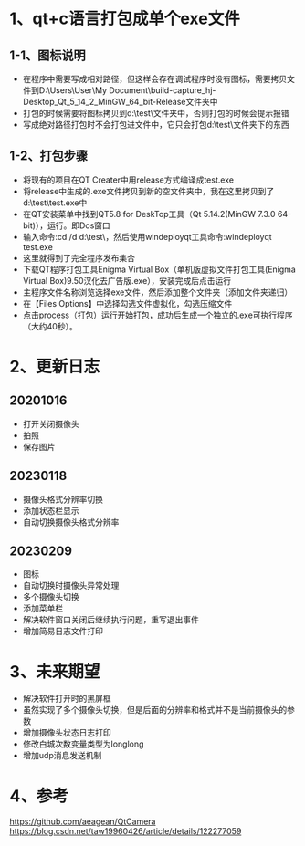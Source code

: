 # 1、qt+c语言打包成单个exe文件

## 1-1、图标说明
- 在程序中需要写成相对路径，但这样会存在调试程序时没有图标，需要拷贝文件到D:\Users\User\My Document\build-capture_hj-Desktop_Qt_5_14_2_MinGW_64_bit-Release文件夹中
- 打包的时候需要将图标拷贝到d:\test\文件夹中，否则打包的时候会提示报错
- 写成绝对路径打包时不会打包进文件中，它只会打包d:\test\文件夹下的东西

## 1-2、打包步骤
- 将现有的项目在QT Creater中用release方式编译成test.exe
- 将release中生成的.exe文件拷贝到新的空文件夹中，我在这里拷贝到了d:\test\test.exe中
- 在QT安装菜单中找到QT5.8 for DeskTop工具（Qt 5.14.2(MinGW 7.3.0 64-bit)），运行。即Dos窗口
- 输入命令:cd /d d:\test\，然后使用windeployqt工具命令:windeployqt test.exe
- 这里就得到了完全程序发布集合
- 下载QT程序打包工具Enigma Virtual Box（单机版虚拟文件打包工具(Enigma Virtual Box)9.50汉化去广告版.exe），安装完成后点击运行
- 主程序文件名称浏览选择exe文件，然后添加整个文件夹（添加文件夹递归）
- 在【Files Options】中选择勾选文件虚拟化，勾选压缩文件
- 点击process（打包）运行开始打包，成功后生成一个独立的.exe可执行程序（大约40秒）。

# 2、更新日志

## 20201016
- 打开关闭摄像头
- 拍照
- 保存图片

## 20230118
- 摄像头格式分辨率切换
- 添加状态栏显示
- 自动切换摄像头格式分辨率

## 20230209
- 图标
- 自动切换时摄像头异常处理
- 多个摄像头切换
- 添加菜单栏
- 解决软件窗口关闭后继续执行问题，重写退出事件
- 增加简易日志文件打印

# 3、未来期望
- 解决软件打开时的黑屏框
- 虽然实现了多个摄像头切换，但是后面的分辨率和格式并不是当前摄像头的参数
- 增加摄像头状态日志打印
- 修改白城次数变量类型为longlong
- 增加udp消息发送机制

# 4、参考
https://github.com/aeagean/QtCamera
https://blog.csdn.net/taw19960426/article/details/122277059